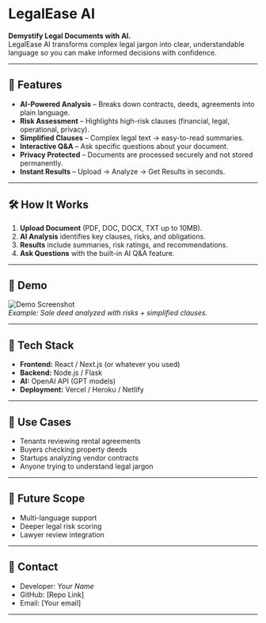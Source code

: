# LegalEase AI

**Demystify Legal Documents with AI.**  
LegalEase AI transforms complex legal jargon into clear, understandable language so you can make informed decisions with confidence.

---

## 🚀 Features
- **AI-Powered Analysis** – Breaks down contracts, deeds, agreements into plain language.
- **Risk Assessment** – Highlights high-risk clauses (financial, legal, operational, privacy).
- **Simplified Clauses** – Complex legal text → easy-to-read summaries.
- **Interactive Q&A** – Ask specific questions about your document.
- **Privacy Protected** – Documents are processed securely and not stored permanently.
- **Instant Results** – Upload → Analyze → Get Results in seconds.

---

## 🛠️ How It Works
1. **Upload Document** (PDF, DOC, DOCX, TXT up to 10MB).
2. **AI Analysis** identifies key clauses, risks, and obligations.
3. **Results** include summaries, risk ratings, and recommendations.
4. **Ask Questions** with the built-in AI Q&A feature.

---

## 📸 Demo
![Demo Screenshot](link-to-screenshot.png)  
*Example: Sale deed analyzed with risks + simplified clauses.*

---

## 🔧 Tech Stack
- **Frontend:** React / Next.js (or whatever you used)  
- **Backend:** Node.js / Flask  
- **AI:** OpenAI API (GPT models)  
- **Deployment:** Vercel / Heroku / Netlify  

---

## 🎯 Use Cases
- Tenants reviewing rental agreements  
- Buyers checking property deeds  
- Startups analyzing vendor contracts  
- Anyone trying to understand legal jargon  

---

## 🔮 Future Scope
- Multi-language support  
- Deeper legal risk scoring  
- Lawyer review integration  

---

## 📩 Contact
- Developer: *Your Name*  
- GitHub: [Repo Link]  
- Email: [Your email]  

---
